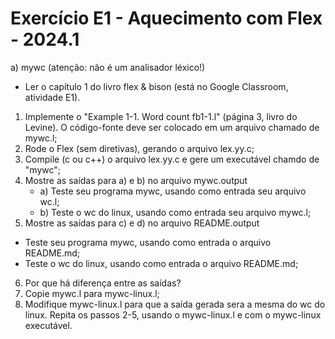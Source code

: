 # Exercício E1 - Aquecimento com Flex - 2024.1

a) mywc (atenção: não é um analisador léxico!)

- Ler o capítulo 1 do livro flex & bison (está no Google Classroom, atividade E1).

1. Implemente o "Example 1-1. Word count fb1-1.l" (página 3, livro do Levine). 
O código-fonte deve ser colocado em um arquivo chamado de mywc.l;
2. Rode o Flex (sem diretivas), gerando o arquivo lex.yy.c;
3. Compile (c ou c++) o arquivo lex.yy.c e gere um executável chamdo de "mywc";
4. Mostre as saídas para a) e b) no arquivo mywc.output
   - a) Teste seu programa mywc, usando como entrada seu arquivo wc.l;
   - b) Teste o wc do linux, usando como entrada seu arquivo mywc.l;
5. Mostre as saídas para c) e d) no arquivo README.output
- Teste seu programa mywc, usando como entrada o arquivo README.md;
- Teste o wc do linux, usando como entrada o arquivo README.md;
6. Por que há diferença entre as saídas?
7. Copie mywc.l para mywc-linux.l;
8. Modifique mywc-linux.l para que a saída gerada sera a mesma do wc do linux.
Repita os passos 2-5, usando o mywc-linux.l e com o mywc-linux executável.


